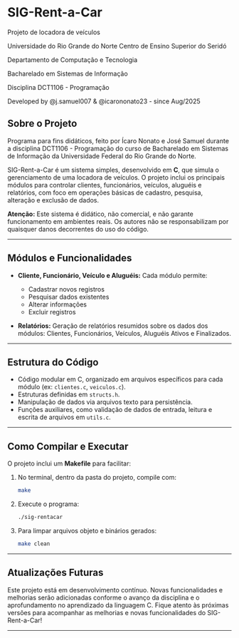 # SIG-Rent-a-Car 

Projeto de locadora de veículos 

Universidade do Rio Grande do Norte Centro de Ensino Superior do Seridó

Departamento de Computação e Tecnologia

Bacharelado em Sistemas de Informação

Disciplina DCT1106 - Programação

Developed by @j.samuel007 & @icarononato23 - since Aug/2025

## Sobre o Projeto

Programa para fins didáticos, feito por Ícaro Nonato e José Samuel durante a disciplina DCT1106 - Programação do curso de Bacharelado em Sistemas de Informação da Universidade Federal do Rio Grande do Norte.

SIG-Rent-a-Car é um sistema simples, desenvolvido em **C**, que simula o gerenciamento de uma locadora de veículos. O projeto inclui os principais módulos para controlar clientes, funcionários, veículos, aluguéis e relatórios, com foco em operações básicas de cadastro, pesquisa, alteração e exclusão de dados.

**Atenção:**
Este sistema é didático, não comercial, e não garante funcionamento em ambientes reais. Os autores não se responsabilizam por quaisquer danos decorrentes do uso do código.

---

## Módulos e Funcionalidades

* **Cliente, Funcionário, Veículo e Aluguéis:**
  Cada módulo permite:

  * Cadastrar novos registros
  * Pesquisar dados existentes
  * Alterar informações
  * Excluir registros

* **Relatórios:**
  Geração de relatórios resumidos sobre os dados dos módulos: Clientes, Funcionários, Veículos, Aluguéis Ativos e Finalizados.

---

## Estrutura do Código

* Código modular em C, organizado em arquivos específicos para cada módulo (ex: `clientes.c`, `veiculos.c`).
* Estruturas definidas em `structs.h`.
* Manipulação de dados via arquivos texto para persistência.
* Funções auxiliares, como validação de dados de entrada, leitura e escrita de arquivos em `utils.c`.

---

## Como Compilar e Executar

O projeto inclui um **Makefile** para facilitar:

1. No terminal, dentro da pasta do projeto, compile com:

   ```bash
   make
   ```

2. Execute o programa:

   ```bash
   ./sig-rentacar
   ```

3. Para limpar arquivos objeto e binários gerados:

   ```bash
   make clean
   ```

---

## Atualizações Futuras

Este projeto está em desenvolvimento contínuo. Novas funcionalidades e melhorias serão adicionadas conforme o avanço da disciplina e o aprofundamento no aprendizado da linguagem C. Fique atento às próximas versões para acompanhar as melhorias e novas funcionalidades do SIG-Rent-a-Car!

---